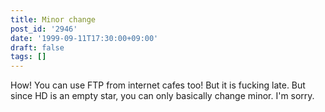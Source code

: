 ```yaml
---
title: Minor change
post_id: '2946'
date: '1999-09-11T17:30:00+09:00'
draft: false
tags: []
---
```


How! You can use FTP from internet cafes too! But it is fucking late. But since HD is an empty star, you can only basically change minor. I'm sorry.
